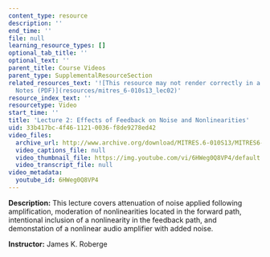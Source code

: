 ```yaml
---
content_type: resource
description: ''
end_time: ''
file: null
learning_resource_types: []
optional_tab_title: ''
optional_text: ''
parent_title: Course Videos
parent_type: SupplementalResourceSection
related_resources_text: '![This resource may not render correctly in a screen reader.](/images/inacessible.gif)[Lecture
  Notes (PDF)](resources/mitres_6-010s13_lec02)'
resource_index_text: ''
resourcetype: Video
start_time: ''
title: 'Lecture 2: Effects of Feedback on Noise and Nonlinearities'
uid: 33b417bc-4f46-1121-0036-f8de9278ed42
video_files:
  archive_url: http://www.archive.org/download/MITRES.6-010S13/MITRES6-010S13_lec02_300k.mp4
  video_captions_file: null
  video_thumbnail_file: https://img.youtube.com/vi/6HWeg0Q8VP4/default.jpg
  video_transcript_file: null
video_metadata:
  youtube_id: 6HWeg0Q8VP4
---
```


**Description:** This lecture covers attenuation of noise applied following amplification, moderation of nonlinearities located in the forward path, intentional inclusion of a nonlinearity in the feedback path, and demonstation of a nonlinear audio amplifier with added noise.

**Instructor:** James K. Roberge